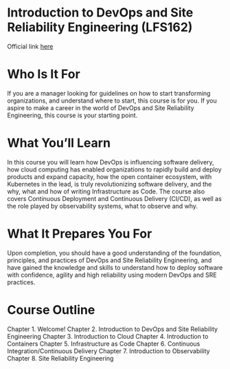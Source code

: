 # Introduction to DevOps and Site Reliability Engineering (LFS162)

Official link [here](https://training.linuxfoundation.org/training/introduction-to-devops-and-site-reliability-engineering-lfs162/)

# Who Is It For

If you are a manager looking for guidelines on how to start transforming organizations, and understand where to start, this course is for you. If you aspire to make a career in the world of DevOps and Site Reliability Engineering, this course is your starting point.

# What You’ll Learn

In this course you will learn how DevOps is influencing software delivery, how cloud computing has enabled organizations to rapidly build and deploy products and expand capacity, how the open container ecosystem, with Kubernetes in the lead, is truly revolutionizing software delivery, and the why, what and how of writing Infrastructure as Code. The course also covers Continuous Deployment and Continuous Delivery (CI/CD), as well as the role played by observability systems, what to observe and why.

# What It Prepares You For

Upon completion, you should have a good understanding of the foundation, principles, and practices of DevOps and Site Reliability Engineering, and have gained the knowledge and skills to understand how to deploy software with confidence, agility and high reliability using modern DevOps and SRE practices.

# Course Outline
Chapter 1. Welcome!
Chapter 2. Introduction to DevOps and Site Reliability Engineering
Chapter 3. Introduction to Cloud
Chapter 4. Introduction to Containers
Chapter 5. Infrastructure as Code
Chapter 6. Continuous Integration/Continuous Delivery
Chapter 7. Introduction to Observability
Chapter 8. Site Reliability Engineering